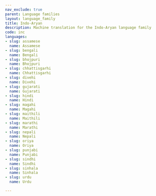 ```yaml
---
nav_exclude: true
parent: Language families
layout: language_family
title: Indo-Aryan
description: Machine translation for the Indo-Aryan language family
code: inc
languages:
- slug: assamese
  name: Assamese
- slug: bengali
  name: Bengali
- slug: bhojpuri
  name: Bhojpuri
- slug: chhattisgarhi
  name: Chhattisgarhi
- slug: divehi
  name: Divehi
- slug: gujarati
  name: Gujarati
- slug: hindi
  name: Hindi
- slug: magahi
  name: Magahi
- slug: maithili
  name: Maithili
- slug: marathi
  name: Marathi
- slug: nepali
  name: Nepali
- slug: oriya
  name: Oriya
- slug: punjabi
  name: Punjabi
- slug: sindhi
  name: Sindhi
- slug: sinhala
  name: Sinhala
- slug: urdu
  name: Urdu

---
```



